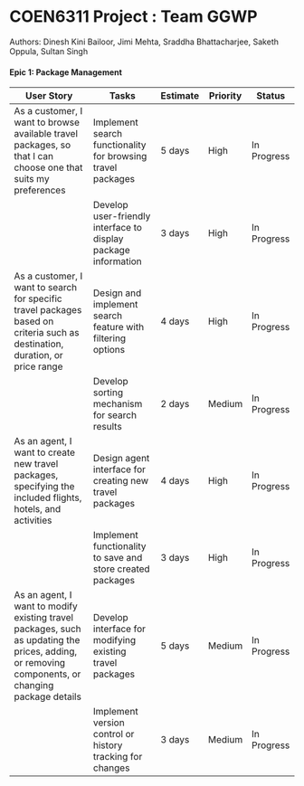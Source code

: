 # COEN6311 Project : Team GGWP
Authors: Dinesh Kini Bailoor, Jimi Mehta, Sraddha Bhattacharjee, Saketh Oppula, Sultan Singh

#### Epic 1: Package Management
| User Story                                                                                                        | Tasks                                                                    | Estimate | Priority | Status        |
|-------------------------------------------------------------------------------------------------------------------|--------------------------------------------------------------------------|----------|----------|---------------|
| As a customer, I want to browse available travel packages, so that I can choose one that suits my preferences     | Implement search functionality for browsing travel packages               | 5 days   | High     | In Progress   |
|                                                                                                                   | Develop user-friendly interface to display package information              | 3 days   | High     | In Progress   |
| As a customer, I want to search for specific travel packages based on criteria such as destination, duration, or price range | Design and implement search feature with filtering options            | 4 days   | High     | In Progress   |
|                                                                                                                   | Develop sorting mechanism for search results                                | 2 days   | Medium   | In Progress   |
| As an agent, I want to create new travel packages, specifying the included flights, hotels, and activities        | Design agent interface for creating new travel packages                     | 4 days   | High     | In Progress   |
|                                                                                                                   | Implement functionality to save and store created packages                  | 3 days   | High     | In Progress   |
| As an agent, I want to modify existing travel packages, such as updating the prices, adding, or removing components, or changing package details | Develop interface for modifying existing travel packages             | 5 days   | Medium   | In Progress   |
|                                                                                                                   | Implement version control or history tracking for changes                    | 3 days   | Medium   | In Progress   |

